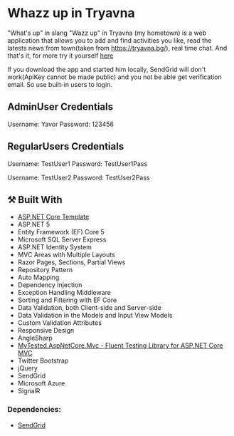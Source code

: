 # Whazz up in Tryavna
"What's up" in slang "Wazz up" in Tryavna (my hometown) is a web application that allows you to add and find activities you like, read the latests news from town(taken from https://tryavna.bg/), 
real time chat. And that's it, for more try it yourself [here](https://whazzupintryavna.azurewebsites.net/)

If you download the app and started him locally, SendGrid will don't work(ApiKey cannot be made public) and you not be able get verification email. So use built-in users to login.
## AdminUser Credentials
  Username: Yavor
  Password: 123456
  
  ## RegularUsers Credentials
  Username: TestUser1
  Password: TestUser1Pass
  
  Username: TestUser2
  Password: TestUser2Pass
## :hammer_and_pick: Built With
- [ASP.NET Core Template](https://github.com/NikolayIT/ASP.NET-Core-Template)
- ASP.NET 5
- Entity Framework (EF) Core 5
- Microsoft SQL Server Express
- ASP.NET Identity System
- MVC Areas with Multiple Layouts
- Razor Pages, Sections, Partial Views
- Repository Pattern
- Auto Мapping
- Dependency Injection
- Exception Handling Middleware
- Sorting and Filtering with EF Core
- Data Validation, both Client-side and Server-side
- Data Validation in the Models and Input View Models
- Custom Validation Attributes
- Responsive Design
- AngleSharp
- [MyTested.AspNetCore.Mvc - Fluent Testing Library for ASP.NET Core MVC](https://github.com/ivaylokenov/MyTested.AspNetCore.Mvc)
- Twitter Bootstrap 
- jQuery
- SendGrid
- Microsoft Azure
- SignalR

### Dependencies:
* [SendGrid](https://www.sendgrid.com/)
